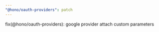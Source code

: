 ```yaml
---
"@hono/oauth-providers": patch
---
```


fix(@hono/oauth-providers): google provider attach custom parameters
